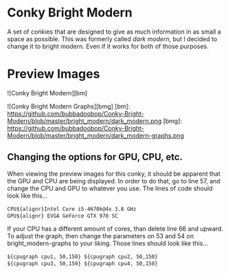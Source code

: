 # Conky Bright Modern
A set of conkies that are designed to give as much information in as small a space as possible. This was formerly called *dark modern*, but I decided to change it to bright modern. Even if it works for both of those purposes. 

# Preview Images
![Conky Bright Modern][bm]

![Conky Bright Modern Graphs][bmg]
[bm]: https://github.com/bubbadoobop/Conky-Bright-Modern/blob/master/bright_modern/dark_modern.png
[bmg]: https://github.com/bubbadoobop/Conky-Bright-Modern/blob/master/bright_modern/dark_modern-graphs.png


## Changing the options for GPU, CPU, etc.

When viewing the preview images for this conky, it should be apparent that the GPU and CPU are being displayed. In order to do that, go to line 57, and change the CPU and GPU to whatever you use. The lines of code should look like this...

```
CPU${alignr}Intel Core i5-4670k@4x 3.8 GHz 
GPU${alignr} EVGA GeForce GTX 970 SC 
```

If your CPU has a different amount of cores, than delete line 66 and upward. To adjust the graph, then change the parameters on 53 and 54 on bright_modern-graphs to your liking. Those lines should look like this...

```
${cpugraph cpu1, 50,150} ${cpugraph cpu2, 50,150} 
${cpugraph cpu3, 50,150} ${cpugraph cpu4, 50,150}
```

